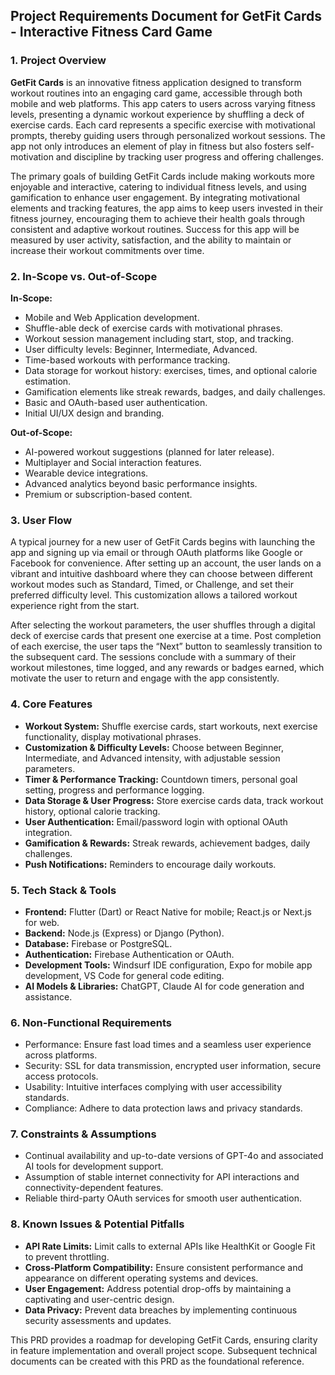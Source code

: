 ## Project Requirements Document for GetFit Cards - Interactive Fitness Card Game

### 1. Project Overview

**GetFit Cards** is an innovative fitness application designed to transform workout routines into an engaging card game, accessible through both mobile and web platforms. This app caters to users across varying fitness levels, presenting a dynamic workout experience by shuffling a deck of exercise cards. Each card represents a specific exercise with motivational prompts, thereby guiding users through personalized workout sessions. The app not only introduces an element of play in fitness but also fosters self-motivation and discipline by tracking user progress and offering challenges.

The primary goals of building GetFit Cards include making workouts more enjoyable and interactive, catering to individual fitness levels, and using gamification to enhance user engagement. By integrating motivational elements and tracking features, the app aims to keep users invested in their fitness journey, encouraging them to achieve their health goals through consistent and adaptive workout routines. Success for this app will be measured by user activity, satisfaction, and the ability to maintain or increase their workout commitments over time.

### 2. In-Scope vs. Out-of-Scope

**In-Scope:**

*   Mobile and Web Application development.
*   Shuffle-able deck of exercise cards with motivational phrases.
*   Workout session management including start, stop, and tracking.
*   User difficulty levels: Beginner, Intermediate, Advanced.
*   Time-based workouts with performance tracking.
*   Data storage for workout history: exercises, times, and optional calorie estimation.
*   Gamification elements like streak rewards, badges, and daily challenges.
*   Basic and OAuth-based user authentication.
*   Initial UI/UX design and branding.

**Out-of-Scope:**

*   AI-powered workout suggestions (planned for later release).
*   Multiplayer and Social interaction features.
*   Wearable device integrations.
*   Advanced analytics beyond basic performance insights.
*   Premium or subscription-based content.

### 3. User Flow

A typical journey for a new user of GetFit Cards begins with launching the app and signing up via email or through OAuth platforms like Google or Facebook for convenience. After setting up an account, the user lands on a vibrant and intuitive dashboard where they can choose between different workout modes such as Standard, Timed, or Challenge, and set their preferred difficulty level. This customization allows a tailored workout experience right from the start.

After selecting the workout parameters, the user shuffles through a digital deck of exercise cards that present one exercise at a time. Post completion of each exercise, the user taps the “Next” button to seamlessly transition to the subsequent card. The sessions conclude with a summary of their workout milestones, time logged, and any rewards or badges earned, which motivate the user to return and engage with the app consistently.

### 4. Core Features

*   **Workout System:** Shuffle exercise cards, start workouts, next exercise functionality, display motivational phrases.
*   **Customization & Difficulty Levels:** Choose between Beginner, Intermediate, and Advanced intensity, with adjustable session parameters.
*   **Timer & Performance Tracking:** Countdown timers, personal goal setting, progress and performance logging.
*   **Data Storage & User Progress:** Store exercise cards data, track workout history, optional calorie tracking.
*   **User Authentication:** Email/password login with optional OAuth integration.
*   **Gamification & Rewards:** Streak rewards, achievement badges, daily challenges.
*   **Push Notifications:** Reminders to encourage daily workouts.

### 5. Tech Stack & Tools

*   **Frontend:** Flutter (Dart) or React Native for mobile; React.js or Next.js for web.
*   **Backend:** Node.js (Express) or Django (Python).
*   **Database:** Firebase or PostgreSQL.
*   **Authentication:** Firebase Authentication or OAuth.
*   **Development Tools:** Windsurf IDE configuration, Expo for mobile app development, VS Code for general code editing.
*   **AI Models & Libraries:** ChatGPT, Claude AI for code generation and assistance.

### 6. Non-Functional Requirements

*   Performance: Ensure fast load times and a seamless user experience across platforms.
*   Security: SSL for data transmission, encrypted user information, secure access protocols.
*   Usability: Intuitive interfaces complying with user accessibility standards.
*   Compliance: Adhere to data protection laws and privacy standards.

### 7. Constraints & Assumptions

*   Continual availability and up-to-date versions of GPT-4o and associated AI tools for development support.
*   Assumption of stable internet connectivity for API interactions and connectivity-dependent features.
*   Reliable third-party OAuth services for smooth user authentication.

### 8. Known Issues & Potential Pitfalls

*   **API Rate Limits:** Limit calls to external APIs like HealthKit or Google Fit to prevent throttling.
*   **Cross-Platform Compatibility:** Ensure consistent performance and appearance on different operating systems and devices.
*   **User Engagement:** Address potential drop-offs by maintaining a captivating and user-centric design.
*   **Data Privacy:** Prevent data breaches by implementing continuous security assessments and updates.

This PRD provides a roadmap for developing GetFit Cards, ensuring clarity in feature implementation and overall project scope. Subsequent technical documents can be created with this PRD as the foundational reference.
